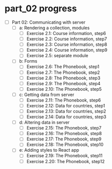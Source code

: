 # part_02 progress

- [ ] Part 02: Communicating with server
  - [ ] a: Rendering a collection, modules
    - [ ] Exercise 2.1: Course information, step6
    - [ ] Exercise 2.2: Course information, step7
    - [ ] Exercise 2.3: Course information, step8
    - [ ] Exercise 2.4: Course information, step9
    - [ ] Exercise 2.5: separate module
  - [ ] b: Forms
    - [ ] Exercise 2.6: The Phonebook, step1
    - [ ] Exercise 2.7: The Phonebook, step2
    - [ ] Exercise 2.8: The Phonebook, step3
    - [ ] Exercise 2.9: The Phonebook, step4
    - [ ] Exercise 2.10: The Phonebook, step5
  - [ ] c: Getting data from server
    - [ ] Exercise 2.11: The Phonebook, step6 
    - [ ] Exercise 2.12: Data for countries, step1
    - [ ] Exercise 2.13: Data for countries, step2
    - [ ] Exercise 2.14: Data for countries, step3
  - [ ] d: Altering data in server
    - [ ] Exercise 2.15: The Phonebook, step7
    - [ ] Exercise 2.16: The Phonebook, step8
    - [ ] Exercise 2.17: The Phonebook, step9
    - [ ] Exercise 2.18: The Phonebook, step10
  - [ ] e: Adding styles to React app
    - [ ] Exercise 2.19: The Phonebook, step11
    - [ ] Exercise 2.20: The Phonebook, step12